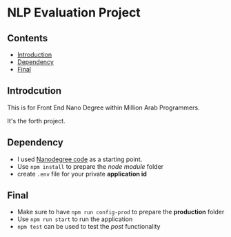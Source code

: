 # NLP Evaluation Project

## Contents
- [Introduction](https://github.com/tarikgad/TG-FEND-04-NLP-Evaluation#Introduction)
- [Dependency](https://github.com/tarikgad/TG-FEND-04-NLP-Evaluation#Dependency)
- [Final](https://github.com/tarikgad/TG-FEND-04-NLP-Evaluation#Final)


## Introdcution
This is for Front End Nano Degree within Million Arab Programmers.

It's the forth project.

## Dependency
- I used [Nanodegree code](https://github.com/tarikgad/fend/tree/refresh-2019/projects/evaluate-news-nlp) as a starting point.
- Use `npm install` to prepare the _node module_ folder
- create `.env` file for your private **application id**

## Final
- Make sure to have `npm run config-prod` to prepare the **production** folder
- Use `npm run start` to run the application 
- `npm test` can be used to test the _post_ functionality
